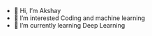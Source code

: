 - 👋 Hi, I’m Akshay
- 👀 I’m interested Coding and machine learning
- 🌱 I’m currently learning Deep Learning


<!---
Akshay-1-7/Akshay-1-7 is a ✨ special ✨ repository because its `README.md` (this file) appears on your GitHub profile.
You can click the Preview link to take a look at your changes.
--->
